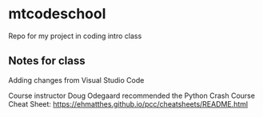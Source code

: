 # mtcodeschool
Repo for my project in coding intro class



## Notes for class

Adding changes from Visual Studio Code

Course instructor Doug Odegaard recommended the Python Crash Course Cheat Sheet: https://ehmatthes.github.io/pcc/cheatsheets/README.html
